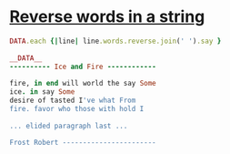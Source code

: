 [1]: http://rosettacode.org/wiki/Reverse_words_in_a_string

# [Reverse words in a string][1]

```ruby
DATA.each {|line| line.words.reverse.join(' ').say }
 
__DATA__
---------- Ice and Fire ------------
 
fire, in end will world the say Some
ice. in say Some
desire of tasted I've what From
fire. favor who those with hold I
 
... elided paragraph last ...
 
Frost Robert -----------------------
```
